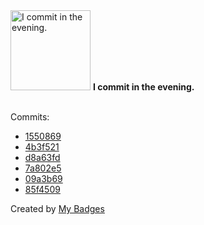 <img src="https://my-badges.github.io/my-badges/evening-commits.png" alt="I commit in the evening." title="I commit in the evening." width="128">
<strong>I commit in the evening.</strong>
<br><br>

Commits:

- <a href="https://github.com/ydb-platform/ydb-js-sdk/commit/1550869b3dd81bb0086fdd673743887de067ccd8">1550869</a>
- <a href="https://github.com/ydb-platform/ydb-js-sdk/commit/4b3f52141967e092eeae0e7b6a00ee81543a6590">4b3f521</a>
- <a href="https://github.com/ydb-platform/ydb-js-sdk/commit/d8a63fdd194b143e34d673b2072a38a4521f06c7">d8a63fd</a>
- <a href="https://github.com/ydb-platform/ydb-js-sdk/commit/7a802e53239d62147d812e4240de0d073b5cbeb2">7a802e5</a>
- <a href="https://github.com/ydb-platform/ydb-js-sdk/commit/09a3b69641f0f718aaf7bded66293d2522251562">09a3b69</a>
- <a href="https://github.com/ydb-platform/ydb-js-sdk/commit/85f4509c380e0268ddedc261743410eb27f567a2">85f4509</a>


Created by <a href="https://github.com/my-badges/my-badges">My Badges</a>